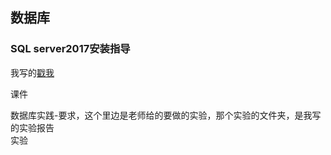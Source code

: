 ## 数据库
### SQL server2017安装指导
我写的[戳我](https://zhangxiaofeng.top/2018/04/17/SQL-server%E7%9A%84%E4%BD%BF%E7%94%A8/)  

课件   

数据库实践-要求，这个里边是老师给的要做的实验，那个实验的文件夹，是我写的实验报告    
实验  